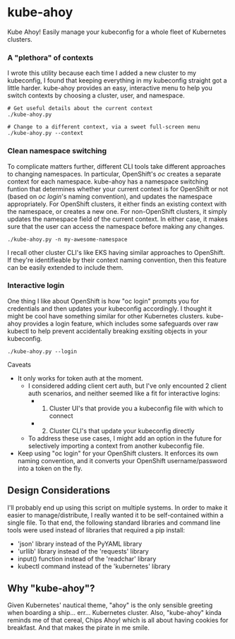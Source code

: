 # kube-ahoy
Kube Ahoy! Easily manage your kubeconfig for a whole fleet of Kubernetes clusters.

### A "plethora" of contexts
I wrote this utility because each time I added a new cluster to my kubeconfig, I found that keeping everything in my kubeconfig straight got a little harder.  kube-ahoy provides an easy, interactive menu to help you switch contexts by choosing a cluster, user, and namespace.

```
# Get useful details about the current context
./kube-ahoy.py

# Change to a different context, via a sweet full-screen menu
./kube-ahoy.py --context
```

### Clean namespace switching
To complicate matters further, different CLI tools take different approaches to changing namespaces. In particular, OpenShift's *oc* creates a separate context for each namespace. kube-ahoy has a namespace switching funtion that determines whether your current context is for OpenShift or not (based on *oc login*'s naming convention), and updates the namespace appropriately.  For OpenShift clusters, it either finds an existing context with the namespace, or creates a new one. For non-OpenShift clusters, it simply updates the namespace field of the current context. In either case, it makes sure that the user can access the namespace before making any changes.

```
./kube-ahoy.py -n my-awesome-namespace
```

I recall other cluster CLI's like EKS having similar approaches to OpenShift. If they're identifieable by their context naming convention, then this feature can be easily extended to include them.

### Interactive login
One thing I like about OpenShift is how "oc login" prompts you for credentials and then updates your kubeconfig accordingly. I thought it might be cool have something similar for other Kubernetes clusters. kube-ahoy provides a login feature, which includes some safeguards over raw kubectl to help prevent accidentally breaking exsiting objects in your kubeconfig.

```
./kube-ahoy.py --login
```

Caveats
- It only works for token auth at the moment.
  - I considered adding client cert auth, but I've only encounted 2 client auth scenarios, and neither seemed like a fit for interactive logins:
    - 1. Cluster UI's that provide you a kubeconfig file with which to connect
    - 2. Cluster CLI's that update your kubeconfig directly
  - To address these use cases, I might add an option in the future for selectively importing a context from another kubeconfig file.
- Keep using "oc login" for your OpenShift clusters. It enforces its own naming convention, and it converts your OpenShift username/password into a token on the fly.

## Design Considerations
I'll probably end up using this script on multiple systems.  In order to make it easier to manage/distribute, I really wanted it to be self-contained within a single file.  To that end, the following standard libraries and command line tools were used instead of libraries that required a pip install:

- 'json' library instead of the PyYAML library
- 'urllib' library instead of the 'requests' library
- input() function instead of the 'readchar' library
- kubectl command instead of the 'kubernetes' library

## Why "kube-ahoy"?
Given Kubernetes' nautical theme, "ahoy" is the only sensible greeting when boarding a ship... err... Kubernetes cluster.  Also, "kube-ahoy" kinda reminds me of that cereal, Chips Ahoy! which is all about having cookies for breakfast. And that makes the pirate in me smile.